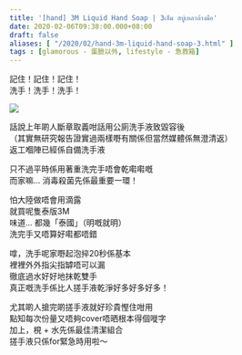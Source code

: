 ```yaml
---
title: '[hand] 3M Liquid Hand Soap | 3เอ็ม สบู่เหลวล้างมือ'
date: 2020-02-06T09:38:00.000+08:00
draft: false
aliases: [ "/2020/02/hand-3m-liquid-hand-soap-3.html" ]
tags : [glamorous - 蛋臉以外, lifestyle - 急救箱]
---
```


記住！記住！記住！  
洗手！洗手！洗手！  

![](/images/mmmsoap.jpg)

話說上年啲人斷章取義咁話用公廁洗手液致毀容後  
（其實無研究報告證實過兩樣嘢有關係但當然媒體係無澄清返）  
返工嗰陣已經係自備洗手液  
  
只不過平時係用著重洗完手唔會乾嚡嚡嘅  
而家嘛... 消毒殺菌先係最重要一環！  
  
怕大陸做唔會用滴露  
就買呢隻泰版3M  
味道... 都幾「泰國」（明嘅就明）  
洗完手又唔算好嚡都唔錯  
  
嗱，洗手呢家嘢起泡捽20秒係基本  
裡裡外外指尖指罅唔可以漏  
徹底過水好好地抹乾雙手  
真正嘅洗手係比人搓手液乾淨好多好多好多！  
  
尤其啲人搶完啲搓手液就好珍貴慳住咁用  
點知每次份量又唔夠cover唔晒根本得個嘥字  
加上，梘 + 水先係最佳清潔組合  
搓手液只係for緊急時用啦～